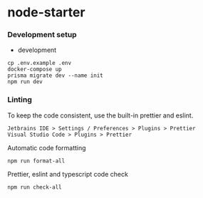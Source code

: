 # node-starter

### Development setup

- development

```
cp .env.example .env
docker-compose up
prisma migrate dev --name init
npm run dev
```


### Linting

To keep the code consistent, use the built-in prettier and eslint.

```
Jetbrains IDE > Settings / Preferences > Plugins > Prettier
Visual Studio Code > Plugins > Prettier
```

Automatic code formatting

```
npm run format-all
```

Prettier, eslint and typescript code check

```
npm run check-all
```
